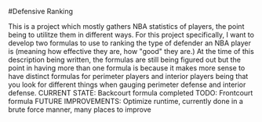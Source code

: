 
#Defensive Ranking

This is a project which mostly gathers NBA statistics of players, the point being to utilitze them in different ways. For this project specifically, I want to develop two formulas to use to ranking the type of defender an NBA player is (meaning how effective they are, how "good" they are.) At the time of this description being written, the formulas are still being figured out but the point in having more than one formula is because it makes more sense to have distinct formulas for perimeter players and interior players being that you look for different things when gauging perimeter defense and interior defense.
CURRENT STATE: Backcourt formula completed TODO: Frontcourt formula FUTURE IMPROVEMENTS: Optimize runtime, currently done in a brute force manner, many places to improve
